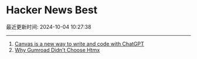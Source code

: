 # Hacker News Best

最近更新时间: 2024-10-04 10:27:38

--- 
1. [Canvas is a new way to write and code with ChatGPT](https://openai.com/index/introducing-canvas/) 
2. [Why Gumroad Didn't Choose Htmx](https://htmx.org/essays/why-gumroad-didnt-choose-htmx/) 

